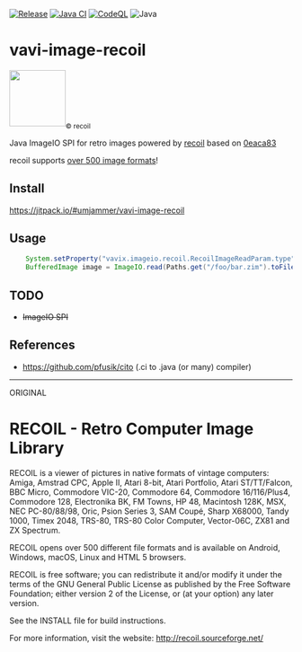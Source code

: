 [![Release](https://jitpack.io/v/umjammer/vavi-image-recoil.svg)](https://jitpack.io/#umjammer/vavi-image-recoil)
[![Java CI](https://github.com/umjammer/vavi-image-recoil/actions/workflows/maven.yml/badge.svg)](https://github.com/umjammer/vavi-image-recoil/actions/workflows/maven.yml)
[![CodeQL](https://github.com/umjammer/vavi-image-recoil/actions/workflows/codeql.yml/badge.svg)](https://github.com/umjammer/vavi-image-recoil/actions/workflows/codeql-analysis.yml)
![Java](https://img.shields.io/badge/Java-8-b07219)

# vavi-image-recoil

<img src="https://sourceforge.net/p/recoil/code/ci/master/tree/recoil-512x512.png?format=raw" width="100" /><sub>© recoil</sub>

Java ImageIO SPI for retro images powered by [recoil](https://sourceforge.net/projects/recoil/) based on [0eaca83](https://github.com/umjammer/vavi-image-recoil/commit/0eaca83b836e84bdf7843f08c3579341e8c819f6)

recoil supports [over 500 image formats](https://recoil.sourceforge.net/formats.html)!

## Install

https://jitpack.io/#umjammer/vavi-image-recoil

## Usage

```java
    System.setProperty("vavix.imageio.recoil.RecoilImageReadParam.type", "ZIM");
    BufferedImage image = ImageIO.read(Paths.get("/foo/bar.zim").toFile());
```


## TODO

 * ~~ImageIO SPI~~

## References

 * https://github.com/pfusik/cito (.ci to .java (or many) compiler)

---

ORIGINAL

RECOIL - Retro Computer Image Library
=====================================

RECOIL is a viewer of pictures in native formats of vintage computers:
Amiga, Amstrad CPC, Apple II, Atari 8-bit, Atari Portfolio, Atari ST/TT/Falcon,
BBC Micro, Commodore VIC-20, Commodore 64, Commodore 16/116/Plus4,
Commodore 128, Electronika BK, FM Towns, HP 48, Macintosh 128K, MSX,
NEC PC-80/88/98, Oric, Psion Series 3, SAM Coupé, Sharp X68000, Tandy 1000,
Timex 2048, TRS-80, TRS-80 Color Computer, Vector-06C, ZX81 and ZX Spectrum.

RECOIL opens over 500 different file formats
and is available on Android, Windows, macOS, Linux and HTML 5 browsers.

RECOIL is free software; you can redistribute it and/or modify it
under the terms of the GNU General Public License as published
by the Free Software Foundation; either version 2 of the License,
or (at your option) any later version.

See the INSTALL file for build instructions.

For more information, visit the website: http://recoil.sourceforge.net/
